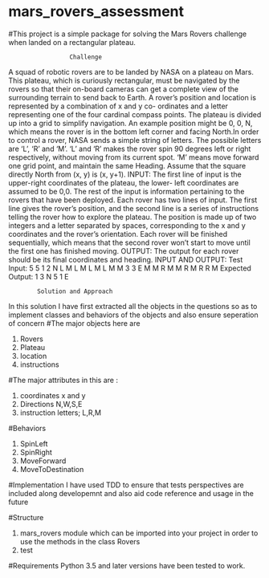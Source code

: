 # mars_rovers_assessment

#This project is a simple package for solving the Mars Rovers challenge when landed on a rectangular plateau.
                       
                     Challenge
A squad of robotic rovers are to be landed by NASA on a plateau on Mars. This plateau, which
is curiously rectangular, must be navigated by the rovers so that their on-board cameras can get
a complete view of the surrounding terrain to send back to Earth. A rover’s position and location
is represented by a combination of x and y co- ordinates and a letter representing one of the
four cardinal compass points. The plateau is divided up into a grid to simplify navigation.
An example position might be 0, 0, N, which means the rover is in the bottom left corner and
facing North.In order to control a rover, NASA sends a simple string of letters. The possible
letters are ‘L’, ‘R’ and ‘M’. ‘L’ and ‘R’ makes the rover spin 90 degrees left or right respectively,
without moving from its current spot. ‘M’ means move forward one grid point, and maintain the
same Heading. Assume that the square directly North from (x, y) is (x, y+1).
INPUT:
The first line of input is the upper-right coordinates of the plateau, the lower- left coordinates are
assumed to be 0,0. The rest of the input is information pertaining to the rovers that have been
deployed. Each rover has two lines of input. The first line gives the rover’s position, and the
second line is a series of instructions telling the rover how to explore the plateau. The position is
made up of two integers and a letter separated by spaces, corresponding to the x and y
coordinates and the rover’s orientation. Each rover will be finished sequentially, which means
that the second rover won’t start to move until the first one has finished moving.
OUTPUT:
The output for each rover should be its final coordinates and heading.
INPUT AND OUTPUT:
Test Input:
5 5
1 2 N
L M L M L M L M M
3 3 E
M M R M M R M R R M
Expected Output:
1 3 N
5 1 E

            Solution and Approach
In this solution I have first extracted all the objects in the questions so as to implement classes and behaviors of the objects and also ensure seperation of concern
#The major objects here are
1. Rovers
2. Plateau
3. location
4. instructions

#The major attributes in this are :
1. coordinates x and y
2. Directions N,W,S,E
3. instruction letters; L,R,M

#Behaviors

1. SpinLeft
2. SpinRight
3. MoveForward
4. MoveToDestination

#Implementation
I have used TDD to ensure that tests perspectives are included along developemnt and also aid code reference and usage in the future

#Structure
1. mars_rovers module which can be imported into your project in order to use the methods in the class Rovers
2. test 

#Requirements
Python 3.5 and later versions have been tested to work.